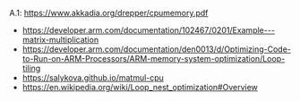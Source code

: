 A.1: https://www.akkadia.org/drepper/cpumemory.pdf
- https://developer.arm.com/documentation/102467/0201/Example---matrix-multiplication
- https://developer.arm.com/documentation/den0013/d/Optimizing-Code-to-Run-on-ARM-Processors/ARM-memory-system-optimization/Loop-tiling
- https://salykova.github.io/matmul-cpu
- https://en.wikipedia.org/wiki/Loop_nest_optimization#Overview
